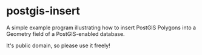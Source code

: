 postgis-insert
==============

A simple example program illustrating how to insert PostGIS Polygons into a Geometry field of a PostGIS-enabled database.

It's public domain, so please use it freely!
